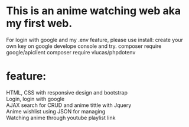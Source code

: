 # This is an anime watching web aka my first web.
For login with google and my .env feature, please use install:
create your own key on google develope console and try.
composer require google/apiclient
composer require vlucas/phpdotenv

# feature:
HTML, CSS with responsive design and bootstrap<br>
Login, login with google<br>
AJAX search for CRUD and anime tittle with Jquery<br>
Anime wishlist using JSON for managing<br>
Watching anime through youtube playlist link<br>
